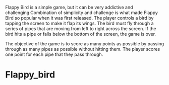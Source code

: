 Flappy Bird is a simple game, but it can be very addictive and challenging.Combination of simplicity and challenge is what made Flappy Bird so popular when it was first released.
The player controls a bird by tapping the screen to make it flap its wings. The bird must fly through a series of pipes that are moving from left to right across the screen. If the bird hits a pipe or falls below the bottom of the screen, the game is over.

The objective of the game is to score as many points as possible by passing through as many pipes as possible without hitting them. The player scores one point for each pipe that they pass through.
# Flappy_bird
